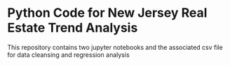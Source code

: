 # Python Code for New Jersey Real Estate Trend Analysis

This repository contains two jupyter notebooks and the associated csv file for data cleansing and regression analysis
